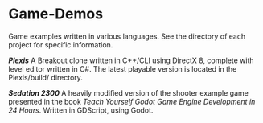 # Game-Demos
Game examples written in various languages. See the directory of each project for specific information.

***Plexis*** 
A Breakout clone written in C++/CLI using DirectX 8, complete with level editor written in C#. The latest playable version is located in the Plexis/build/ directory.

***Sedation 2300***
A heavily modified version of the shooter example game presented in the book *Teach Yourself Godot Game Engine Development in 24 Hours*. Written in GDScript, using Godot. 
